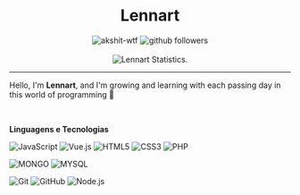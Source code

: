 <h1 align=center>Lennart</h1>

<p align="center">
    <img src="https://komarev.com/ghpvc/?username=lennart-sr" alt="akshit-wtf" alt="Profile Views" />
    <img src="https://img.shields.io/github/followers/lennart-sr?label=Follow&style=social" alt="github followers" /><br>
    <br>
    <img src="https://github-readme-stats.vercel.app/api?username=lennart-sr&show_icons=true&custom_title=Lennart%20Github%20Stats&theme=tokyonight" alt="Lennart Statistics." />
    
</p>
<hr>

Hello, I'm **Lennart**, and I'm growing and learning with each passing day in this world of programming :rocket:

<br>

**Linguagens e Tecnologias**

![JavaScript](https://img.shields.io/badge/-JavaScript-000000?style=for-the-badge&logo=javascript)
![Vue.js](https://img.shields.io/badge/-Vue.js-000000?style=for-the-badge&logo=vue.js&logoColor=41B883)
![HTML5](https://img.shields.io/badge/-HTML5-000000?style=for-the-badge&logo=HTML5)
![CSS3](https://img.shields.io/badge/-CSS3-000000?style=for-the-badge&logo=CSS3)
![PHP](https://img.shields.io/badge/-PHP-000000?style=for-the-badge&logo=PHP)

![MONGO](https://img.shields.io/badge/-mongo%20db-000000?style=for-the-badge&logo=mongodb)
![MYSQL](https://img.shields.io/badge/-mysql-000000?style=for-the-badge&logo=mysql)

![Git](https://img.shields.io/badge/-Git-000000?style=for-the-badge&logo=git&logoColor=F05032)
![GitHub](https://img.shields.io/badge/-GitHub-000000?style=for-the-badge&logo=github&logoColor=FFFFFF)
![Node.js](https://img.shields.io/badge/-Node.js-000000?style=for-the-badge&logo=node.js&logoColor=339933)
